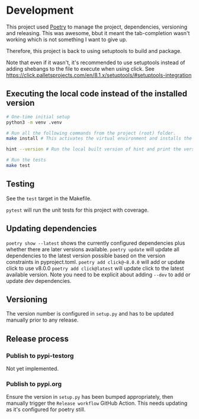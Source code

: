 # Development

This project used [Poetry](https://python-poetry.org/) to manage the project, dependencies, versioning and releasing. This was awesome, bbut it meant the tab-completion wasn't working which is not something I want to give up.

Therefore, this project is back to using setuptools to build and package.

Note that even if it wasn't, it's recommended to use setuptools instead of adding shebangs to the file to execute when using click. See https://click.palletsprojects.com/en/8.1.x/setuptools/#setuptools-integration

## Executing the local code instead of the installed version

```bash
# One-time initial setup
python3 -m venv .venv

# Run all the following commands from the project (root) folder.
make install # This activates the virtual environment and installs the project in editable mode.

hint --version # Run the local built version of hint and print the version. Useful to confirm you are running the code and not the version installed onto your development machine.

# Run the tests
make test
```

## Testing

See the `test` target in the Makefile.

`pytest` will run the unit tests for this project with coverage.

## Updating dependencies

`poetry show --latest` shows the currently configured dependencies plus whether there are later versions available.
`poetry update` will update all dependencies to the latest version possible based on the version constraints in pyproject.toml.
`poetry add click@~8.0.0` will add or update click to use v8.0.0
`poetry add click@latest` will update click to the latest available version. Note you need to be explicit about adding `--dev` to add or update dev dependencies.

## Versioning

The version number is configured in `setup.py` and has to be updated manually prior to any release.

## Release process

### Publish to pypi-testorg

Not yet implemented.

### Publish to pypi.org

Ensure the version in `setup.py` has been bumped appropriately, then manually trigger the `Release workflow` GitHub Action. This needs updating as it's configured for poetry still.

